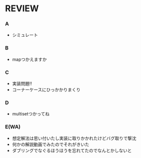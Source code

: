 # REVIEW
### A
- シミュレート

### B
- mapつかえますか

### C
- 実装問題!!
- コーナーケースにひっかかりまくり

### D
- multisetつかってね

### E(WA)
- 想定解法は思い付いたし実装に取りかかれたけどバグ取りで撃沈
- 何かの解説動画でみたのでそれがきいた
- ダブリングでなぐるほうほうを忘れてたのでなんとかしないと
